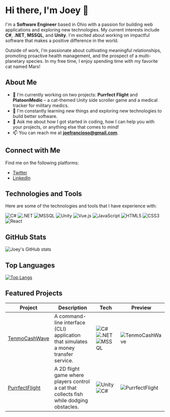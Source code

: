 # Hi there, I'm Joey 👋

I'm a **Software Engineer** based in Ohio with a passion for building web applications and exploring new technologies. My current interests include **C#**, **.NET**, **MSSQL**, and **Unity**. I'm excited about working on impactful software that makes a positive difference in the world.

Outside of work, I'm passionate about cultivating meaningful relationships, promoting proactive health management, and the prospect of a multi-planetary species. In my free time, I enjoy spending time with my favorite cat named Mars!

## About Me

- 🔭 I'm currently working on two projects: **Purrfect Flight** and **PlatoonMedic** – a cat-themed Unity side scroller game and a medical tracker for military medics.
- 🌱 I'm constantly learning new things and exploring new technologies to build better software.
- 💬 Ask me about how I got started in coding, how I can help you with your projects, or anything else that comes to mind!
- 📫 You can reach me at **joefrancioso@gmail.com**.

## Connect with Me

Find me on the following platforms:

- [Twitter](https://twitter.com/YeojMars)
- [LinkedIn](https://linkedin.com/in/jfrancioso)

## Technologies and Tools

Here are some of the technologies and tools that I have experience with:

![C#](https://img.shields.io/badge/-C%23-239120?style=flat-square&logo=c-sharp&logoColor=white)
![.NET](https://img.shields.io/badge/-.NET-512BD4?style=flat-square&logo=.net&logoColor=white)
![MSSQL](https://img.shields.io/badge/-MSSQL-CC2927?style=flat-square&logo=microsoft-sql-server&logoColor=white)
![Unity](https://img.shields.io/badge/-Unity-000000?style=flat-square&logo=unity&logoColor=white)
![Vue.js](https://img.shields.io/badge/-Vue.js-4FC08D?style=flat-square&logo=vue.js&logoColor=white)
![JavaScript](https://img.shields.io/badge/-JavaScript-F7DF1E?style=flat-square&logo=javascript&logoColor=black)
![HTML5](https://img.shields.io/badge/-HTML5-E34F26?style=flat-square&logo=html5&logoColor=white)
![CSS3](https://img.shields.io/badge/-CSS3-1572B6?style=flat-square&logo=css3&logoColor=white)
![React](https://img.shields.io/badge/-React-61DAFB?style=flat-square&logo=react&logoColor=black)

## GitHub Stats

![Joey's GitHub stats](https://github-readme-stats.vercel.app/api?username=Jfrancioso&show_icons=true&theme=dracula)

## Top Languages

[![Top Langs](https://github-readme-stats.vercel.app/api/top-langs/?username=Jfrancioso&layout=compact&theme=dracula)](https://github.com/Jfrancioso/github-readme-stats)

## Featured Projects

| Project | Description | Tech | Preview |
| --- | --- | --- | --- |
| [TenmoCashWave](https://github.com/Jfrancioso/TenmoCashWave) | A command-line interface (CLI) application that simulates a money transfer service. | ![C#](https://img.shields.io/badge/-C%23-239120?style=flat-square&logo=c-sharp&logoColor=white) ![.NET](https://img.shields.io/badge/-.NET-512BD4?style=flat-square&logo=.net&logoColor=white) ![MSSQL](https://img.shields.io/badge/-MSSQL-CC2927?style=flat-square&logo=microsoft-sql-server&logoColor=white) | ![TenmoCashWave](https://media.giphy.com/media/7Rrq6998rQiYIFrmxR/giphy.gif) |
| [PurrfectFlight](https://github.com/Jfrancioso/PurrfectFlightUnityGame) | A 2D flight game where players control a cat that collects fish while dodging obstacles. | ![Unity](https://img.shields.io/badge/-Unity-000000?style=flat-square&logo=unity&logoColor=white) ![C#](https://img.shields.io/badge/-C%23-239120?style=flat-square&logo=c-sharp&logoColor=white) | ![PurrfectFlight](https://media.giphy.com/media/pPvtdMKRD17ssFlQun/giphy.gif) |

